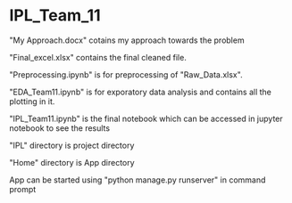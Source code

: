 # IPL_Team_11
"My Approach.docx" cotains my approach towards the problem

"Final_excel.xlsx" contains the final cleaned file.

"Preprocessing.ipynb" is for preprocessing of "Raw_Data.xlsx".

"EDA_Team11.ipynb" is for exporatory data analysis and contains all the plotting in it.

"IPL_Team11.ipynb" is the final notebook which can be accessed in jupyter notebook to see the results

"IPL" directory is project directory

"Home" directory is App directory

App can be started using "python manage.py runserver" in command prompt
